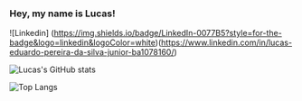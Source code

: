 ### Hey, my name is Lucas!

![Linkedin] (https://img.shields.io/badge/LinkedIn-0077B5?style=for-the-badge&logo=linkedin&logoColor=white)(https://www.linkedin.com/in/lucas-eduardo-pereira-da-silva-junior-ba1078160/)

![Lucas's GitHub stats](https://github-readme-stats.vercel.app/api?username=DevLucasEduardo&show_icons=true&theme=radical)

![Top Langs](https://github-readme-stats.vercel.app/api/top-langs/?username=anuraghazra&hide_progress=true)
